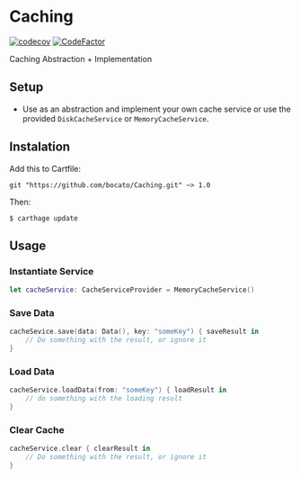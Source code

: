 # Caching 

[![codecov](https://codecov.io/gh/bocato/Caching/branch/master/graph/badge.svg)](https://codecov.io/gh/bocato/Caching)
[![CodeFactor](https://www.codefactor.io/repository/github/bocato/caching/badge/master)](https://www.codefactor.io/repository/github/bocato/caching/overview/master)

Caching Abstraction + Implementation


## Setup

- Use as an abstraction and implement your own cache service or use the provided `DiskCacheService` or `MemoryCacheService`.

## Instalation

Add this to Cartfile:

`git "https://github.com/bocato/Caching.git" ~> 1.0`

Then:

`$ carthage update`

## Usage

### Instantiate Service

```swift
let cacheService: CacheServiceProvider = MemoryCacheService()
```

### Save Data

```swift
cacheSevice.save(data: Data(), key: "someKey") { saveResult in
    // Do something with the result, or ignore it
}
```

### Load Data

```swift
cacheService.loadData(from: "someKey") { loadResult in
    // do something with the loading result 
}
```

### Clear Cache

```swift
cacheService.clear { clearResult in
    // Do something with the result, or ignore it
}
```


